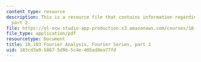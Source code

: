 ```yaml
---
content_type: resource
description: This is a resource file that contains information regarding fourier series
  part 2.
file: https://ol-ocw-studio-app-production.s3.amazonaws.com/courses/18-103-fourier-analysis-fall-2013/103cd3a958675d9b5c4e405ad8ea77fd_MIT18_103F13_fseries2.pdf
file_type: application/pdf
resourcetype: Document
title: 18.103 Fourier Analysis, Fourier Series, part 2
uid: 103cd3a9-5867-5d9b-5c4e-405ad8ea77fd
---
```

